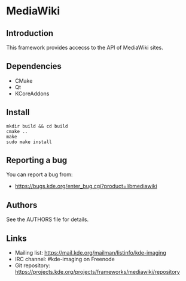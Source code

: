 # MediaWiki

## Introduction

This framework provides accecss to the API of MediaWiki sites.
    
## Dependencies

* CMake
* Qt
* KCoreAddons

## Install

    mkdir build && cd build
    cmake ..
    make
    sudo make install
    
## Reporting a bug

You can report a bug from:

- https://bugs.kde.org/enter_bug.cgi?product=libmediawiki
    
## Authors

See the AUTHORS file for details.

## Links

- Mailing list: <https://mail.kde.org/mailman/listinfo/kde-imaging>
- IRC channel: #kde-imaging on Freenode
- Git repository: <https://projects.kde.org/projects/frameworks/mediawiki/repository>
